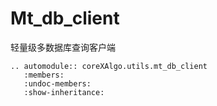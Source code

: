 # Mt_db_client

轻量级多数据库查询客户端

```{eval-rst}
.. automodule:: coreXAlgo.utils.mt_db_client
   :members:
   :undoc-members:
   :show-inheritance:

```
